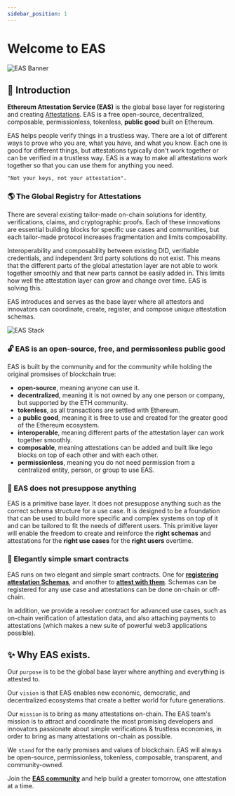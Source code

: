 ```yaml
---
sidebar_position: 1
---
```

# Welcome to EAS 
![EAS Banner](/img/eas-twitter-banner-v1.png)

## 👋 Introduction
**Ethereum Attestation Service (EAS)** is the global base layer for registering and creating [Attestations](/docs/learn/attestations). EAS is a free open-source, decentralized, composable, permissionless, tokenless, **public good** built on Ethereum.

EAS helps people verify things in a trustless way. There are a lot of different ways to prove who you are, what you have, and what you know. Each one is good for different things, but attestations typically don't work together or can be verified in a trustless way. EAS is a way to make all attestations work together so that you can use them for anything you need.

 ``` "Not your keys, not your attestation". ``` 

### 🌎 The Global Registry for Attestations
There are several existing tailor-made on-chain solutions for identity, verifications, claims, and cryptographic proofs. Each of these innovations are essential building blocks for specific use cases and communities, but each tailor-made protocol increases fragmentation and limits composability. 

Interoperability and composability between existing DID, verifiable credentials, and independent 3rd party solutions do not exist. This means that the different parts of the global attestation layer are not able to work together smoothly and that new parts cannot be easily added in. This limits how well the attestation layer can grow and change over time. EAS is solving this.

EAS introduces and serves as the base layer where all attestors and innovators can coordinate, create, register, and compose unique attestation schemas.


![EAS Stack](/img/eas-stack-v2.png)


### 🔓 EAS is an open-source, free, and permissonless public good
EAS is built by the community and for the community while holding the original promsises of blockchain true:

- **open-source**, meaning anyone can use it.
- **decentralized**, meaning it is not owned by any one person or company, but supported by the ETH community.
- **tokenless**, as all transactions are settled with Ethereum.
- a **public good**, meaning it is free to use and created for the greater good of the Ethereum ecosystem.
- **interoperable**, meaning different parts of the attestation layer can work together smoothly.
- **composable**, meaning attestations can be added and built like lego blocks on top of each other and with each other.
- **permissionless**, meaning you do not need permission from a centralized entity, person, or group to use EAS. 

### 🧱 EAS does not presuppose anything
EAS is a primitive base layer. It does not presuppose anything such as the correct schema structure for a use case. It is designed to be a foundation that can be used to build more specific and complex systems on top of it and can be tailored to fit the needs of different users. This primitive layer will enable the freedom to create and reinforce the **right schemas** and attestations for the **right use cases** for the **right users** overtime. 


### 🚄 Elegantly simple smart contracts
EAS runs on two elegant and simple smart contracts. One for [**registering attestation Schemas**](docs/technical--docs/contracts), and another to [**attest with them**](docs/technical--docs/contracts). Schemas can be registered for any use case and attestations can be done on-chain or off-chain.

In addition, we provide a resolver contract for advanced use cases, such as on-chain verification of attestation data, and also attaching payments to attestations (which makes a new suite of powerful web3 applications possible).


## ✨ Why EAS exists.

Our `purpose` is to be the global base layer where anything and everything is attested to.

Our `vision` is that EAS enables new economic, democratic, and decentralized ecosystems that create a better world for future generations.

Our `mission` is to bring as many attestations on-chain. 
 The EAS team's mission is to attract and coordinate the most promising developers and innovators passionate about simple verifications & trustless economies, in order to bring as many attestations on-chain as possible.

We `stand` for the early promises and values of blockchain. EAS will always be open-source, permissionless, tokenless, composable, transparent, and community-owned.

Join the [**EAS community**](https://twitter.com/eas_eth) and help build a greater tomorrow, one attestation at a time.


